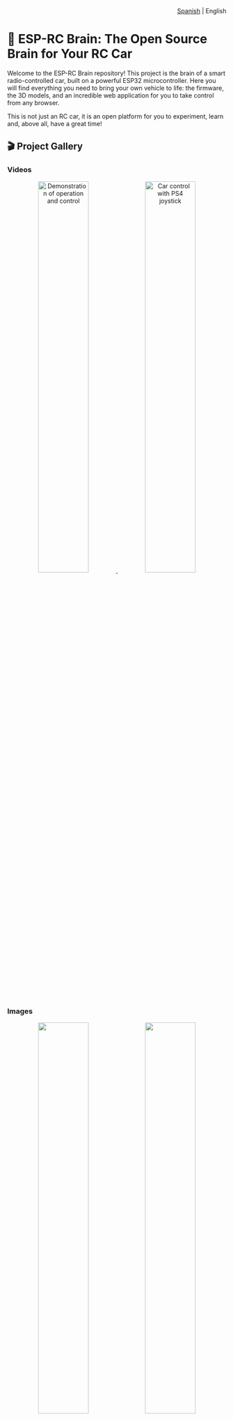 <div align="right">
<span><a href="README.md">Spanish</a> | English</span>
</div>

# 🚗 ESP-RC Brain: The Open Source Brain for Your RC Car

Welcome to the ESP-RC Brain repository! This project is the brain of a smart radio-controlled car, built on a powerful ESP32 microcontroller. Here you will find everything you need to bring your own vehicle to life: the firmware, the 3D models, and an incredible web application for you to take control from any browser.

This is not just an RC car, it is an open platform for you to experiment, learn and, above all, have a great time!

## 🎬 Project Gallery

### Videos

<p align="center">
<a href="https://www.youtube.com/watch?v=_Qa1ab6sNVU">
<img src="https://img.youtube.com/vi/_Qa1ab6sNVU/0.jpg" alt="Demonstration of operation and control" width="48%">
</a>
<a href="https://www.youtube.com/watch?v=7CDSC2cwirc">
<img src="https://img.youtube.com/vi/7CDSC2cwirc/0.jpg" alt="Car control with PS4 joystick" width="48%">
</a>
</p>

### Images

<p align="center">
  <img src="Imagenes/Auto/IMG_3500.jpg" width="48%">
  <img src="Imagenes/Auto/IMG_3511.jpg" width="48%">
</p>
<p align="center">
  <img src="Imagenes/Auto/IMG_3530.jpg" width="48%">
  <img src="Imagenes/Auto/IMG_3536.jpg" width="48%">
</p>
<p align="center">
  <img src="Imagenes/Auto/IMG_3509.jpg" width="48%">
  <img src="Imagenes/Auto/IMG_3506.jpg" width="48%">
</p>
<p align="center">
  <img src="Imagenes/Auto/IMG_3522.jpg" width="48%">
  <img src="Imagenes/Auto/IMG_3550.jpg" width="48%">
</p>
<p align="center">
  <img src="Imagenes/Auto/IMG_184553978.jpg" width="48%">
  <img src="Imagenes/Auto/IMG_184553978.jpg" width="48%">
</p>

## ✨ Key Features

-   **Total and Flexible Control:**
    -   **Bluetooth:** Connect your favorite Bluetooth joystick or gamepad (PS3, PS4, PS5, Xbox, etc.) and drive with precision thanks to the [Bluepad32](https://github.com/ricardoquesada/bluepad32) library.
    -   **Wi-Fi:** Use the integrated web application to control every aspect of the car from your phone, tablet, or PC.

-   **Connectivity Modes:**
    -   **Access Point (AP):** The car creates its own Wi-Fi network for you to connect directly, ideal for use anywhere.
    -   **Client Mode:** Connect the car to your existing Wi-Fi network for greater convenience at home.

-   **Movement Programming:** Turn your car into a programmable robot!
    -   **Sequence Editor:** From the "Program" tab, you can create custom movement sequences. Add steps like "Forward," "Turn Right," or "Wait" and adjust the duration of each in milliseconds.
    -   **Kid's Programming Mode:** A visual and super-simplified interface where children can drag and drop command blocks (forward, backward, turn, honk) to create their own programs easily and intuitively.
    -   **Real-Time Recording and Playback:**
        -   **Record Maneuvers:** Press the record button in the interface and just drive. The system will log your every move, whether you use the virtual joysticks or a Bluetooth gamepad.
        -   **Indicator Light:** An LED on the car will flash red to indicate that recording is active.
        -   **Save and Execute:** Recorded programs and those created in the editor can be saved to the ESP32's memory, exported/imported as JSON files, and run whenever you want, specifying the number of repetitions or in an infinite loop.

-   **Comprehensive and Intuitive Web Application:**
    -   **Two Joystick Styles:** Choose between a unified joystick or two separate levers (tank style).
    -   **Real-Time Configuration:** Adjust the maximum speed, minimum starting speed, servo alignment, turning limits, and more—all from the browser and instantly!
    -   **Advanced LED Light Control:** Customize your car's lights (WS2812B). Create LED groups and assign them functions like position light, brake, reverse, turn signals, interior light, or underglow. The configuration can be imported and exported.
    -   **System Management:** Restart the ESP32 or restore factory settings with a single click.

-   **Robust and Open Firmware:** Written in C++ on the official Espressif framework (ESP-IDF), ensuring professional-level performance and stability.

## 📂 Project Structure

We have organized the repository logically so that you can find everything easily.

```
esprc-brain-c6/
├── Firmware/
│   ├── main/             # Main source code of the ESP32 (C++).
│   │   ├── src/          # .cpp files with the application logic.
│   │   └── include/      # .h header files.
│   │
│   ├── webapp/           # Source code of the web application (HTML, CSS, JS).
│   │
│   ├── components/       # Libraries and components of ESP-IDF (like Bluepad32).
│   └── build/            # Compilation folder (generated automatically).
│
├── Models/               # 3D models to print the car parts.
│   ├── SCADs/            # OpenSCAD source files (modifiable).
│   ├── STLs/             # STL files ready to print.
│   └── README.MD         # Instructions on the 3D models.
│
├── README.md             # You are here!
└── LICENSE               # The MIT license of this project.
```

## 🔩 3D Models

All the 3D models used to print the chassis and body of the car are in the `Models` folder. Inside it, you will find more detailed instructions in the `README.MD` file.

- **[See details of the 3D models](./Models/README.MD)**

## 🚀 First Steps

Ready to build? Here we explain how to get everything up and running.

### Prerequisites

1.  **Hardware:**
    - An ESP32 microcontroller (an ESP32 or an ESP32-C6 can be used).
    - WS2812 LEDs if you want to use the lights.
    - DC motor driver. Tested with L298N
    - DC motor/s (for acceleration)
    - Servo motor (for steering)
    - Power supply:
      - I am currently using 3 18650 batteries connected to a battery protector. And a Step-Down regulator to lower the voltage to 5v for the ESP32 and the Servo Motor.
2.  **Software:**
    -   [ESP-IDF](https://docs.espressif.com/projects/esp-idf/en/stable/esp32/get-started/index.html): The Espressif development environment.
    -   [Node.js and npm](https://nodejs.org/): To manage and compile the web application. (Only necessary if you want to modify the webapp)
    -   [Git](https://git-scm.com/): To clone the repository.

### Prepare the Firmware (ESP32)

1.  **Clone the repository:**
    It is very important to use the `--recursive` option to also download the necessary submodules (like Bluepad32).
    ```bash
    git clone --recursive https://gitlab.com/falmon/esprc-brain.git
    cd esprc-brain-c6/Firmware
    ```

2.  **Configure the project:**
    Open the ESP-IDF configuration menu to adjust specific parameters of your hardware if necessary.
    ```bash
    idf.py menuconfig
    ```

3.  **Compile the firmware:**
    This command will compile all the C++ code and prepare it to be transferred to the ESP32.
    ```bash
    idf.py build
    ```

4.  **Flash the ESP32:**
    Connect your ESP32 via USB and run the following command. Remember to change `/dev/ttyUSB0` to the corresponding serial port on your system.
    ```bash
    idf.py -p /dev/ttyUSB0 flash monitor
    ```
    This command flashes the firmware and opens a serial console so you can see the diagnostic messages in real time.

### WebApp Development (Optional)

If you want to modify the web interface, follow these steps. The webapp uses **Gulp.js** to package all the code (HTML, CSS, JS) into a single file that is integrated into the firmware.

1.  **Navigate to the webapp folder:**
    ```bash
    cd esprc-brain-c6/Firmware/webapp
    ```

2.  **Install the dependencies:**
    ```bash
    npm install
    ```

3.  **Useful commands:**
    -   `npm run build` or `gulp`: Compiles the webapp. This command packages and minifies the files from `src/` and copies the resulting `index.html` into the `Firmware/main/` folder, ready to be included in the firmware.
    -   `npm run serve`: Starts a local server to test the webapp in your browser without having to flash the ESP32.
    -   `npm run clean`: Deletes the files generated by the compilation.

> **Note:** After modifying the webapp and compiling it with `npm run build`, you must recompile and flash the ESP32 firmware for the changes to take effect on the car.

## 🔧 User Guide

### First Connection

By default, the ESP32 starts in **Access Point (AP) Mode**.

1.  **Connect to the Wi-Fi network:** On your phone or PC, look for a Wi-Fi network called **"ESP-RC-CAR"** and connect to it.
2.  **Open the web interface:** Open your browser and go to the address [http://ecar.local](http://ecar.local) or [http://192.168.4.1](http://192.168.4.1).
3.  **Let's drive!** You are now in the control interface. From the **"Connection"** tab, you can switch to Client mode so that the car connects to your local Wi-Fi network.

### Bluetooth Joystick Connection

1. Put the joystick in pairing mode
2. Make sure you have bluetooth enabled in the **Car Configuration** section
3. The ESP32 will automatically connect to the joystick

#### Layout
  <img src="Imagenes/Joystick-en.png" width="90%">

## Detailed Guide to the Web Interface

The web application gives you granular control over all the car's functions. It is divided into the following tabs:

  <img src="Imagenes/Webapp/en/01.png" width="15%">

### 🕹️ Joystick A
<table>
<tr>
<td width="25%" valign="top">
<img src="Imagenes/Webapp/en/02.png" width="100%">
</td>
<td valign="top">
This mode presents a single virtual joystick for unified control of the vehicle.
<ul>
  <li><strong>Available controls:</strong>
    <ul>
      <li><strong>Joystick Location:</strong> You can change the position of the control on the screen for greater comfort.</li>
      <li><strong>Lights:</strong> Cycles through the headlight modes (off, position, low and high).</li>
      <li><strong>Turn signals:</strong> Activates the left and right turn signals.</li>
      <li><strong>Hazard lights:</strong> Activates the emergency lights.</li>
    </ul>
  </li>
</ul>
</td>
</tr>
</table>

### 🕹️🕹️ Joystick B
<table width="100%">
<tr>
<td width="40%" valign="top">
<img src="Imagenes/Webapp/en/03.png" width="100%">
</td>
<td valign="top">
This mode offers two virtual joysticks for independent handling of acceleration and steering, similar to a tank.
<ul>
  <li><strong>Available controls:</strong>
    <ul>
      <li><strong>Steering Joystick:</strong> Controls the steering servo.</li>
      <li><strong>Acceleration Joystick:</strong> Controls the speed and direction of the motors.</li>
      <li><strong>Invert Joysticks:</strong> Swaps the position of the joysticks on the screen.</li>
      <li><strong>Light Controls:</strong> Identical to those of Joystick A (headlights, turn signals, hazard lights).</li>
    </ul>
  </li>
</ul>
</td>
</tr>
</table>

### 👨‍💻 Program
<table width="100%">
<tr>
<td width="40%" valign="top">
<!-- IMAGE FOR PROGRAM TAB -->
<img src="Imagenes/Webapp/en/10.png" width="100%">
</td>
<td valign="top">
This tab turns the car into a programmable robot. Here you can create, save, and execute movement sequences.
<ul>
  <li><strong>Program Controls:</strong>
    <ul>
      <li><strong>Load/Upload:</strong> Load a program from the ESP32's memory or upload the one you've created to save it.</li>
      <li><strong>Export/Import:</strong> Save your program to a JSON file on your device or import one you already have.</li>
      <li><strong>Run/Stop:</strong> Start or stop the execution of the sequence.</li>
      <li><strong>Iterations:</strong> Define how many times the program will repeat, or check for an infinite loop.</li>
    </ul>
  </li>
  <li><strong>Action Sequence:</strong>
    <ul>
      <li><strong>Add Action:</strong> Adds a new step to the sequence.</li>
      <li><strong>Configure Action:</strong> For each step, you can choose a direction (forward, backward, etc.) and set a duration in milliseconds.</li>
      <li><strong>Order and Delete:</strong> Drag actions to change their order or delete them individually.</li>
    </ul>
  </li>
</ul>
</td>
</tr>
</table>

### 🧒 Kid Mode
<table width="100%">
<tr>
<td width="40%" valign="top">
<!-- IMAGE FOR KID MODE TAB -->
<img src="Imagenes/Webapp/en/09.png" width="100%">
</td>
<td valign="top">
A simplified and visual interface designed for children to learn the basics of block programming.
<ul>
  <li><strong>Command Palette:</strong>
    <ul>
      <li><strong>Large Buttons:</strong> Instead of a complex editor, there are large buttons for each action (forward, turn, backward, honk, wait).</li>
      <li><strong>Sequence Building:</strong> Each time a command button is pressed, it is added to the visual sequence at the bottom.</li>
    </ul>
  </li>
  <li><strong>Sequence Execution:</strong>
    <ul>
      <li>The controls are simple: Run, Stop, and Clear All.</li>
      <li>It also allows setting the number of repetitions or an infinite loop, just like in the advanced mode.</li>
    </ul>
  </li>
</ul>
</td>
</tr>
</table>

### 📡 Connection
<table width="100%">
<tr>
<td width="40%" valign="top">
<img src="Imagenes/Webapp/en/04.png" width="100%">
</td>
<td valign="top">
Here you can configure everything related to the connectivity of the ESP32.
<ul>
  <li><strong>Network Addresses:</strong>
    <ul>
      <li><strong>IP Address:</strong> Shows the current IP of the ESP32.</li>
      <li><strong>WebSocket URL:</strong> Address for real-time communication (movement control). You can change it for local development without having to save. Requires pressing `Reconnect Websocket`.</li>
      <li><strong>API URL:</strong> Address for commands and configurations. It can also be changed for local development.</li>
    </ul>
  </li>
  <li><strong>Wi-Fi Configuration:</strong>
    <ul>
      <li><strong>Wi-Fi Mode:</strong> Choose how the ESP32 connects.
        <ul>
          <li><strong>Access Point (AP):</strong> The ESP32 creates its own Wi-Fi network. Ideal for outdoor use.</li>
          <li><strong>Client:</strong> The ESP32 connects to an existing Wi-Fi network.</li>
        </ul>
      </li>
    </ul>
  </li>
  <li><strong>Actions:</strong>
    <ul>
      <li><strong>Update:</strong> Gets the current configuration from the ESP32.</li>
      <li><strong>Save:</strong> Stores the configuration changes in the ESP32.</li>
      <li><strong>Reconnect Websocket:</strong> Restarts the real-time control connection.</li>
    </ul>
  </li>
</ul>
</td>
</tr>
</table>

### 🚗 Car Configuration
<table width="100%">
<tr>
<td width="40%" valign="top">
<img src="Imagenes/Webapp/en/05.png" width="100%">
</td>
<td valign="top">
In this section, the physical parameters of the car are adjusted.
<ul>
  <li><strong>Acceleration Settings:</strong>
    <ul>
      <li><strong>Maximum Speed:</strong> Limits the maximum power of the DC motors.</li>
      <li><strong>Minimum Speed:</strong> Defines the minimum power for the motors to start moving.</li>
    </ul>
  </li>
  <li><strong>Steering Settings:</strong>
    <ul>
      <li><strong>Alignment:</strong> Calibrates the center point of the steering servo.</li>
      <li><strong>Left Turn Limit:</strong> Sets the maximum turning angle to the left.</li>
      <li><strong>Right Turn Limit:</strong> Sets the maximum turning angle to the right.</li>
    </ul>
  </li>
  <li><strong>Automatic Turn Signal Settings:</strong>
    <ul>
      <li><strong>Enable Automatic Turn Signals:</strong> Activates automatic turn signals.</li>
      <li><strong>Automatic Turn Signal Threshold:</strong> Threshold for turn signal activation.</li>
    </ul>
  </li>
  <li><strong>Bluetooth:</strong>
    <ul>
      <li><strong>Enable Bluetooth:</strong> Activates pairing mode to connect a new joystick.</li>
      <li><strong>Attention!</strong> Bluetooth is disabled by default when starting in AP mode to avoid conflicts.</li>
    </ul>
  </li>
</ul>
</td>
</tr>
</table>

### 💡 LED Configuration
<table width="100%">
<tr>
<td width="40%" valign="top">
<img src="Imagenes/Webapp/en/06.png" width="100%">
</td>
<td valign="top">
Customize your car's lighting system. Addressable LEDs (WS2812B type) are required.
<ul>
  <li><strong>LED Definition:</strong>
    <ul>
      <li>First, specify the <strong>total number of LEDs</strong> connected in series.</li>
      <li>Then, create <strong>LED groups</strong> by assigning them a function. You can define the LEDs of a group with numbers separated by commas (eg: `0,1,5`) or ranges (eg: `6-9`), or a combination (eg: `0,6-7,9-10,12`).</li>
    </ul>
  </li>
  <li><strong>Group Functions:</strong>
  For each group, you can define the function, color and brightness.
    <ul>
      <li>`FRONT POSITION LIGHT`: Front headlights.</li>
      <li>`REAR POSITION LIGHT`: Rear headlights.</li>
      <li>`BRAKE LIGHT`</li>
      <li>`REVERSE LIGHT`</li>
      <li>`LEFT TURN SIGNAL`</li>
      <li>`RIGHT TURN SIGNAL`</li>
      <li>`INTERIOR LIGHT`</li>
      <li>`UNDERGLOW` (Neon effect)</li>
    </ul>
  </li>
  <li><strong>Current Behavior:</strong>
    <ul>
      <li>The position, interior and underglow lights are activated with the headlight button and have 3 intensity levels.</li>
      <li>The turn signals are activated both when turning and with the hazard lights.</li>
      <li>The reverse light is not yet implemented.</li>
    </ul>
  </li>
</ul>
</td>
</tr>
</table>

### ⚙️ ESP32 Administration
<table width="100%">
<tr>
<td width="25%" valign="top">
<img src="Imagenes/Webapp/en/07.png" width="100%">
</td>
<td valign="top">
Microcontroller maintenance tasks.
<ul>
  <li><strong>Restart ESP32:</strong> Performs a software reset.</li>
  <li><strong>Clear Configuration (Hard Reset):</strong> Deletes all saved settings and restores them to their default values.</li>
</ul>
</td>
</tr>
</table>

### 🔧 Settings
<table width="100%">
<tr>
<td width="25%" valign="top">
<img src="Imagenes/Webapp/en/08.png" width="100%">
</td>
<td valign="top">
Settings specific to the web application.
<ul>
  <li><strong>Language:</strong> Change the interface language.</li>
  <li><strong>Appearance:</strong> Choose between light and dark mode.</li>
</ul>
</td>
</tr>
</table>

## 🤝 Want to Contribute?

Contributions are the engine of open source and are more than welcome! If you have an idea, have found a bug or want to add a new feature, follow these steps:

1.  **Fork** this repository.
2.  Create a new branch for your feature (`git checkout -b feature/my-cool-idea`).
3.  Make your changes and commit (`git commit -m 'Add a new cool idea'`).
4.  Push your branch to your fork (`git push origin feature/my-cool-idea`).
5.  Open a **Pull Request** so we can review your contribution.

## 📝 To-Do List

-   [ ] Add a schematic of the electronic circuit.
-   [ ] Function to export and import the complete car configuration.

## 🙏 Acknowledgments

-   **[Duke Doks](https://dukedoks.com/):** For creating and sharing the incredible 3D models of the [chassis](https://dukedoks.com/portfolio/guia-chasis-rc/) and the [body](https://dukedoks.com/portfolio/guia-delorean-bttf/).
-   **[Ricardo Quesada](https://github.com/ricardoquesada):** For developing the fantastic [Bluepad32](https://github.com/ricardoquesada/bluepad32) library.
-   **[Benoît Blanchon](https://github.com/bblanchon):** For the indispensable [ArduinoJson](https://github.com/bblanchon/ArduinoJson) library.

## 📜 License

This project is distributed under the **MIT License**. This means that you are free to use, modify and distribute the code as you wish, as long as you keep the original copyright notice.

> **Important:** Bluepad32 depends on the [BTstack](https://github.com/bluekitchen/btstack) library, which is free for open source projects but requires a commercial license for closed source projects.

---
Made with ❤️, ☕ and many cables by [Facundo Almon](https://github.com/facundoAlmon).